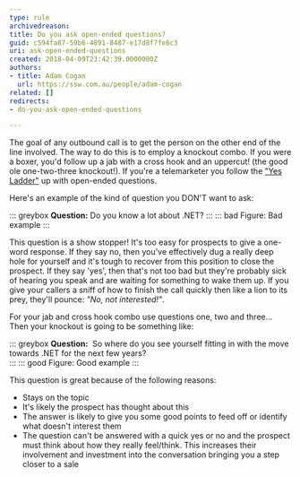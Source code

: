 ```yaml
---
type: rule
archivedreason: 
title: Do you ask open-ended questions?
guid: c594fa87-59b6-4891-8487-e17d8f7fe6c3
uri: ask-open-ended-questions
created: 2018-04-09T23:42:39.0000000Z
authors:
- title: Adam Cogan
  url: https://ssw.com.au/people/adam-cogan
related: []
redirects:
- do-you-ask-open-ended-questions

---
```


The goal of any outbound call is to get the person on the other end of the line involved. The way to do this is to employ a knockout combo. If you were a boxer, you'd follow up a jab with a cross hook and an uppercut! (the good ole one-two-three knockout!). If you're a telemarketer you follow the ["Yes Ladder"](/build-a-yes-ladder-to-your-outbound-script) up with open-ended questions.

<!--endintro-->

Here's an example of the kind of question you DON'T want to ask:

::: greybox
**Question:** Do you know a lot about .NET?
:::
::: bad
Figure: Bad example 
:::

This question is a show stopper! It's too easy for prospects to give a one-word response. If they say no, then you've effectively dug a really deep hole for yourself and it's tough to recover from this position to close the prospect. If they say 'yes', then that's not too bad but they're probably sick of hearing you speak and are waiting for something to wake them up. If you give your callers a sniff of how to finish the call quickly then like a lion to its prey, they'll pounce: _"No, not interested!"_.

For your jab and cross hook combo use questions one, two and three...  
Then your knockout is going to be something like:

::: greybox
**Question:**  So where do you see yourself fitting in with the move towards .NET for the next few years?  
:::
::: good
Figure: Good example
:::

This question is great because of the following reasons:

* Stays on the topic
* It's likely the prospect has thought about this
* The answer is likely to give you some good points to feed off or identify what doesn't interest them
* The question can't be answered with a quick yes or no and the prospect must think about how they really feel/think. This increases their involvement and investment into the conversation bringing you a step closer to a sale
